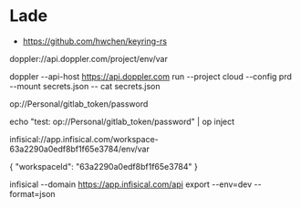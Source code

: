 # Lade

- https://github.com/hwchen/keyring-rs

doppler://api.doppler.com/project/env/var

doppler --api-host https://api.doppler.com run --project cloud --config prd
--mount secrets.json -- cat secrets.json

op://Personal/gitlab_token/password

echo "test: op://Personal/gitlab_token/password" | op inject

infisical://app.infisical.com/workspace-63a2290a0edf8bf1f65e3784/env/var

{ "workspaceId": "63a2290a0edf8bf1f65e3784" }

infisical --domain https://app.infisical.com/api export --env=dev --format=json
